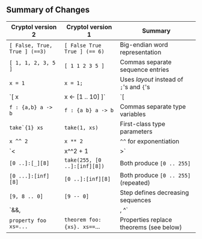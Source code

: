 
<!---
Run this through pandoc, then use your favorite PDF editor to "crop" the pdf down to just the table.
This is wacky, but seems to be the best way to get the table to fit in the document margins.
-->

Summary of Changes
------------------

 **Cryptol version 2**        | **Cryptol version 1**            | **Summary**
 ---------------------------- | -------------------------------- |--------
`[ False, True, True ] (==3)` |`[ False True True ] (== 6)`      | Big-endian word representation
`[ 1, 1, 2, 3, 5 ]`           |`[ 1 1 2 3 5 ]`                   | Commas separate sequence entries
`x = 1`                       |`x = 1;`                          | Uses _layout_ instead of `;`'s and `{`'s
`[ x | x <- [1 .. 10] ]`      |`[| x || x <- [ 1 .. 10] |]`      | Cleaner sequence constructor syntax
`f : {a,b} a -> b`            |`f : {a b} a -> b`                | Commas separate type variables
``take`{1} xs``               |`take(1, xs)`                     | First-class type parameters
`x ^^ 2`                      |`x ** 2`                          | `^^` for exponentiation
`<| x^^2 + 1 |>`              |`<| x^2 + 1 |>`                   | Polynomial exponentiation now uniform
`[0 ..]:[_][8]`               |`take(255, [0 ..]:[inf][8])`      | Both produce `[0 .. 255]`
`[0 ...]:[inf][8]`            |`[0 ..]:[inf][8]`                 | Both produce `[0 .. 255]`(repeated)
`[9, 8 .. 0]`                 |`[9 -- 0]`                        | Step defines decreasing sequences
`&&, ||, ^`                   |`&, |, ^`                         | Boolean operator syntax
`property foo xs=...`         |`theorem foo: {xs}. xs==`...      | Properties replace theorems (see below)

